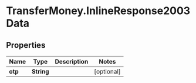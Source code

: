 # TransferMoney.InlineResponse2003Data

## Properties
Name | Type | Description | Notes
------------ | ------------- | ------------- | -------------
**otp** | **String** |  | [optional] 


